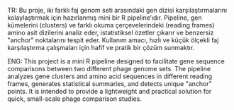 TR:
Bu proje, iki farklı faj genom seti arasındaki gen dizisi karşılaştırmalarını kolaylaştırmak için hazırlanmış mini bir R pipeline’ıdır.
Pipeline, gen kümelerini (clusters) ve farklı okuma çerçevelerindeki (reading frames) amino asit dizilerini analiz eder, istatistiksel özetler çıkarır ve benzersiz "anchor" noktalarını tespit eder.
Kullanım amacı, hızlı ve küçük ölçekli faj karşılaştırma çalışmaları için hafif ve pratik bir çözüm sunmaktır.

ENG:
This project is a mini R pipeline designed to facilitate gene sequence comparisons between two different phage genome sets.
The pipeline analyzes gene clusters and amino acid sequences in different reading frames, generates statistical summaries, and detects unique "anchor" points.
It is intended to provide a lightweight and practical solution for quick, small-scale phage comparison studies.
